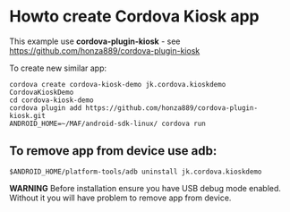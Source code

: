 Howto create Cordova Kiosk app
==============================

This example use **cordova-plugin-kiosk** - see https://github.com/honza889/cordova-plugin-kiosk

To create new similar app:

    cordova create cordova-kiosk-demo jk.cordova.kioskdemo CordovaKioskDemo
    cd cordova-kiosk-demo
    cordova plugin add https://github.com/honza889/cordova-plugin-kiosk.git
    ANDROID_HOME=~/MAF/android-sdk-linux/ cordova run

To remove app from device use adb:
----------------------------------

    $ANDROID_HOME/platform-tools/adb uninstall jk.cordova.kioskdemo

**WARNING** Before installation ensure you have USB debug mode enabled. Without it you will have problem to remove app from device.


